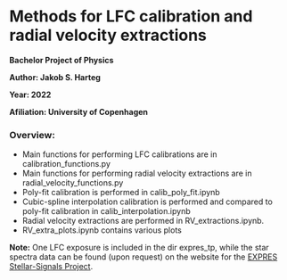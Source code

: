 # Methods for LFC calibration and radial velocity extractions

**Bachelor Project of Physics**

**Author: Jakob S. Harteg** 

**Year: 2022**

**Afiliation: University of Copenhagen**


### Overview: 

- Main functions for performing LFC calibrations are in calibration_functions.py 
- Main functions for performing radial velocity extractions are in radial_velocity_functions.py
- Poly-fit calibration is performed in calib_poly_fit.ipynb
- Cubic-spline interpolation calibration is performed and compared to poly-fit calibration in calib_interpolation.ipynb
- Radial velocity extractions are performed in RV_extractions.ipynb.
- RV_extra_plots.ipynb contains various plots

**Note:** One LFC exposure is included in the dir expres_tp, while the star spectra data can be found (upon request) on the website for the [EXPRES Stellar-Signals Project](http://exoplanets.astro.yale.edu/science/activity.php).



